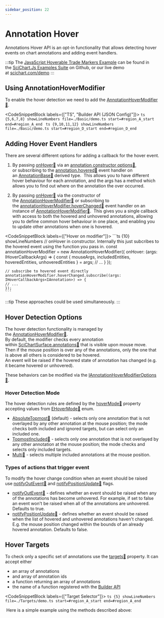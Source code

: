 ```yaml
---
sidebar_position: 22
---
```


# Annotation Hover

Annotations Hover API is an opt-in functionality that allows detecting hover events on chart annotations and adding event handlers.

:::tip
The [JavaScript Hoverable Trade Markers Example](https://scichart.com/demo/javascript/stock-chart-buy-sell-markers) can be found in the [SciChart.Js Examples Suite](https://github.com/abtsoftware/scichart.js.examples) on Github, or our live demo at [scichart.com/demo](https://scichart.com/demo/javascript-line-chart)
:::

<ChartFromSciChartDemo
    src="https://www.scichart.com/demo/iframe/stock-chart-buy-sell-markers"
    title="Hoverable Trade Markers Example"
/>

Using AnnotationHoverModifier
-----------------------------

To enable the hover detection we need to add the [AnnotationHoverModifier:blue_book:](https://www.scichart.com/documentation/js/current/typedoc/classes/annotationhovermodifier.html).

<CodeSnippetBlock labels={["TS", "Builder API (JSON Config)"]}>
    ```ts {5,6,7,8} showLineNumbers file=./Basic/demo.ts start=#region_A_start end=#region_A_end
    ```
    ```ts {9,10,11,12} showLineNumbers file=./Basic/demo.ts start=#region_D_start end=#region_D_end
    ```
</CodeSnippetBlock>

Adding Hover Event Handlers
---------------------------

There are several different options for adding a callback for the hover event.

1. By passing [onHover:blue_book:](https://www.scichart.com/documentation/js/current/typedoc/interfaces/iannotationbaseoptions.html#onhover) via an [annotation constructor options:blue_book:](https://www.scichart.com/documentation/js/current/typedoc/classes/annotationbase.html#constructor), or subscribing to the [annotation.hovered:blue_book:](https://www.scichart.com/documentation/js/current/typedoc/classes/annotationbase.html#hovered) event handler on an [AnnotationBase:blue_book:](https://www.scichart.com/documentation/js/current/typedoc/classes/annotationbase.html) derived type.  This allows you to have different hover behaviour for each annotation, and the args has a method which allows you to find out where on the annotation the over occurred.

<LiveDocSnippet name="./Basic/demo" />

2. By passing [onHover:blue_book:](https://www.scichart.com/documentation/js/current/typedoc/interfaces/iannotationhovermodifieroptions.html#onhover) via the constructor of the [AnnotationHoverModifier:blue_book:](https://www.scichart.com/documentation/js/current/typedoc/classes/annotationhovermodifier.html) or subscribing to the [annotationHoverModifier.hoverChanged:blue_book:](https://www.scichart.com/documentation/js/current/typedoc/classes/annotationhovermodifier.html#hoverchanged) event handler on an instance of [AnnotationHoverModifier:blue_book:](https://www.scichart.com/documentation/js/current/typedoc/classes/annotationhovermodifier.html).  This gives you a single callback with access to both the hovered and unhovered annotations, allowing you to define common hover behaviour in one place, and enabling you to update other annotations when one is hovered.

<CodeSnippetBlock labels={["Hover on modifier"]}>
    ```ts {10} showLineNumbers 
    // onHover in constructor.  Internally this just subcribes to the hovered event using the function you pass in.
    const annotationHoverModifier = new AnnotationHoverModifier({
        onHover: (args: IHoverCallbackArgs<IAnnotation>) => {
            const { mouseArgs, includedEntities, hoveredEntities, unhoveredEntities } = args;
            // ...
        }
    });

    // subscribe to hovered event directly
    annotationHoverModifier.hoverChanged.subscribe((args: IHoverCallbackArgs<IAnnotation>) => {
    // ...
    });
    ```
</CodeSnippetBlock>

:::tip
These approaches could be used simultaneously.
:::

Hover Detection Options
-----------------------

The hover detection functionality is managed by the [AnnotationHoverModifier:blue_book:](https://www.scichart.com/documentation/js/current/typedoc/classes/annotationhovermodifier.html).   
By default, the modifier checks every annotation within [SciChartSurface.annotations:blue_book:](https://www.scichart.com/documentation/js/current/typedoc/classes/scichartsurface.html#annotations) that is visible upon mouse move.    
Then if the mouse position is over any of the annotations, only the one that is above all others is considered to be hovered.   
An event will be raised if the hovered state of annotation has changed (e.g. it became hovered or unhovered). 

These behaviors can be modified via the [IAnnotationHoverModifierOptions:blue_book:](https://www.scichart.com/documentation/js/current/typedoc/interfaces/iannotationhovermodifieroptions.html).

### Hover Detection Mode

The hover detection rules are defined by the [hoverMode:blue_book:](https://www.scichart.com/documentation/js/current/typedoc/classes/annotationhovermodifier.html#hovermode) property accepting values from [EHoverMode:blue_book:](https://www.scichart.com/documentation/js/current/typedoc/enums/ehovermode.html) enum.

*   [AbsoluteTopmost:blue_book:](https://www.scichart.com/documentation/js/current/typedoc/enums/ehovermode.html#absolutetopmost) (default) - selects only one annotation that is not overlayed by any other annotation at the mouse position; the mode checks both included and ignored targets, but can select only an included one.
*   [TopmostIncluded:blue_book:](https://www.scichart.com/documentation/js/current/typedoc/enums/ehovermode.html#topmostincluded) - selects only one annotation that is not overlayed by any other annotation at the mouse position; the mode checks and selects only included targets.
*   [Multi:blue_book:](https://www.scichart.com/documentation/js/current/typedoc/enums/ehovermode.html#multi) - selects multiple included annotations at the mouse position.

### Types of actions that trigger event

To modify the hover change condition when an event should be raised use [notifyOutEvent:blue_book:](https://www.scichart.com/documentation/js/current/typedoc/interfaces/iannotationhovermodifieroptions.html#notifyoutevent) and [notifyPositionUpdate:blue_book:](https://www.scichart.com/documentation/js/current/typedoc/interfaces/iannotationhovermodifieroptions.html#notifypositionupdate) flags.

*   [notifyOutEvent:blue_book:](https://www.scichart.com/documentation/js/current/typedoc/interfaces/iannotationhovermodifieroptions.html#notifyoutevent) - defines whether an event should be raised when any of the annotations has become unhovered. For example, if set to false an event won't be raised when all of the annotations are unhovered. Defaults to true.
*   [notifyPositionUpdate:blue_book:](https://www.scichart.com/documentation/js/current/typedoc/interfaces/iannotationhovermodifieroptions.html#notifypositionupdate) - defines whether an event should be raised when the list of hovered and unhovered annotations haven't changed. E.g. the mouse position changed within the bounds of an already hovered annotation. Defaults to false.

Hover Targets
-------------

To check only a specific set of annotations use the [targets:blue_book:](https://www.scichart.com/documentation/js/current/typedoc/interfaces/iannotationhovermodifieroptions.html#targets) property. It can accept either

*   an array of annotations
*   and array of annotation ids
*   a function returning an array of annotations
*   the name of a function registered with the [Builder API](/2d-charts/builder-api/builder-api-overview)

<CodeSnippetBlock labels={["Target Selector"]}>
    ```ts {5} showLineNumbers file=./Targets/demo.ts start=#region_A_start end=#region_A_end
    ```
</CodeSnippetBlock>

 Here is a simple example using the methods described above:

<LiveDocSnippet name="./Targets/demo" />